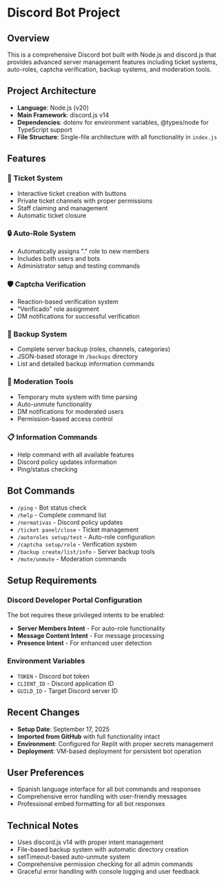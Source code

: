 # Discord Bot Project

## Overview
This is a comprehensive Discord bot built with Node.js and discord.js that provides advanced server management features including ticket systems, auto-roles, captcha verification, backup systems, and moderation tools.

## Project Architecture
- **Language**: Node.js (v20)
- **Main Framework**: discord.js v14
- **Dependencies**: dotenv for environment variables, @types/node for TypeScript support
- **File Structure**: Single-file architecture with all functionality in `index.js`

## Features
### 🎫 Ticket System
- Interactive ticket creation with buttons
- Private ticket channels with proper permissions
- Staff claiming and management
- Automatic ticket closure

### 🔒 Auto-Role System
- Automatically assigns "." role to new members
- Includes both users and bots
- Administrator setup and testing commands

### 🛡️ Captcha Verification
- Reaction-based verification system
- "Verificado" role assignment
- DM notifications for successful verification

### 💾 Backup System
- Complete server backup (roles, channels, categories)
- JSON-based storage in `/backups` directory
- List and detailed backup information commands

### 👮 Moderation Tools
- Temporary mute system with time parsing
- Auto-unmute functionality
- DM notifications for moderated users
- Permission-based access control

### 📋 Information Commands
- Help command with all available features
- Discord policy updates information
- Ping/status checking

## Bot Commands
- `/ping` - Bot status check
- `/help` - Complete command list
- `/normativas` - Discord policy updates
- `/ticket panel/close` - Ticket management
- `/autoroles setup/test` - Auto-role configuration
- `/captcha setup/role` - Verification system
- `/backup create/list/info` - Server backup tools
- `/mute/unmute` - Moderation commands

## Setup Requirements
### Discord Developer Portal Configuration
The bot requires these privileged intents to be enabled:
- **Server Members Intent** - For auto-role functionality
- **Message Content Intent** - For message processing
- **Presence Intent** - For enhanced user detection

### Environment Variables
- `TOKEN` - Discord bot token
- `CLIENT_ID` - Discord application ID
- `GUILD_ID` - Target Discord server ID

## Recent Changes
- **Setup Date**: September 17, 2025
- **Imported from GitHub** with full functionality intact
- **Environment**: Configured for Replit with proper secrets management
- **Deployment**: VM-based deployment for persistent bot operation

## User Preferences
- Spanish language interface for all bot commands and responses
- Comprehensive error handling with user-friendly messages
- Professional embed formatting for all bot responses

## Technical Notes
- Uses discord.js v14 with proper intent management
- File-based backup system with automatic directory creation
- setTimeout-based auto-unmute system
- Comprehensive permission checking for all admin commands
- Graceful error handling with console logging and user feedback